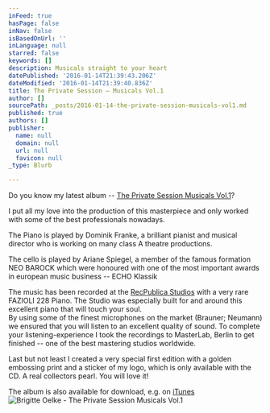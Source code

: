 ```yaml
---
inFeed: true
hasPage: false
inNav: false
isBasedOnUrl: ''
inLanguage: null
starred: false
keywords: []
description: Musicals straight to your heart
datePublished: '2016-01-14T21:39:43.206Z'
dateModified: '2016-01-14T21:39:40.836Z'
title: The Private Session – Musicals Vol.1
author: []
sourcePath: _posts/2016-01-14-the-private-session-musicals-vol1.md
published: true
authors: []
publisher:
  name: null
  domain: null
  url: null
  favicon: null
_type: Blurb

---
```

Do you know my latest album -- [The Private Session Musicals Vol.1][0]?

I put all my love into the production of this masterpiece and only worked with some of the best professionals nowadays.

The Piano is played by Dominik Franke, a brilliant pianist and musical director who is working on many class A theatre productions.

The cello is played by Ariane Spiegel, a member of the famous formation NEO BAROCK which were honoured with one of the most important awards in european music business -- ECHO Klassik

The music has been recorded at the [RecPublica Studios][1] with a very rare FAZIOLI 228 Piano. The Studio was especially built for and around this excellent piano that will touch your soul.   
By using some of the finest microphones on the market (Brauner; Neumann) we ensured that you will listen to an excellent quality of sound. To complete your listening-experience I took the recordings to MasterLab, Berlin to get finished -- one of the best mastering studios worldwide. 

Last but not least I created a very special first edition with a golden embossing print and a sticker of my logo, which is only available with the CD. A real collectors pearl. You will love it!

The album is also available for download, e.g. on [iTunes ][2]
![Brigitte Oelke - The Private Session Musicals Vol.1](https://s3-us-west-2.amazonaws.com/the-grid-img/p/47325c49cb0d775edad7c1710daf77157727f0af.jpg)

[0]: http://theprivatesession.com/The_Private_Session_Musicals/
[1]: http://recpublica.de/
[2]: https://geo.itunes.apple.com/de/album/private-session-musicals-vol.1/id969862139?mt=1&app=music